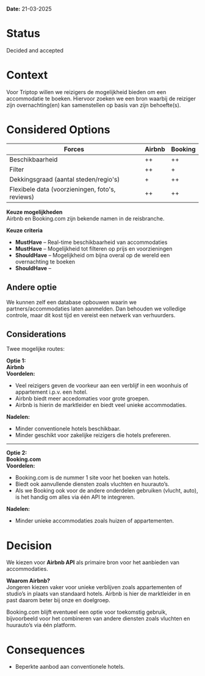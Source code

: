 **Date:** 21-03-2025

# Status
Decided and accepted
# Context

Voor Triptop willen we reizigers de mogelijkheid bieden om een accommodatie te boeken. Hiervoor zoeken we een bron waarbij de reiziger zijn overnachting(en) kan samenstellen op basis van zijn behoefte(s).

# Considered Options

| Forces                          | Airbnb | Booking          |
|---------------------------------|------------|-----------------------|
| Beschikbaarheid                 | ++         | ++                    |
| Filter                          | ++         | +                     |
Dekkingsgraad (aantal steden/regio's) | +                          | ++  
| Flexibele data (voorzieningen, foto's, reviews) | ++         | ++                     |


**Keuze mogelijkheden**  
Airbnb en Booking.com zijn bekende namen in de reisbranche.

**Keuze criteria**  
- **MustHave** – Real-time beschikbaarheid van accommodaties  
- **MustHave** – Mogelijkheid tot filteren op prijs en voorzieningen  
- **ShouldHave** – Mogelijkheid om bijna overal op de wereld een overnachting te boeken
- **ShouldHave** – 



## Andere optie

We kunnen zelf een database opbouwen waarin we partners/accommodaties laten aanmelden. Dan behouden we volledige controle, maar dit kost tijd en vereist een netwerk van verhuurders.

## Considerations

Twee mogelijke routes:

**Optie 1:**  
**Airbnb**  
**Voordelen:**  
- Veel reizigers geven de voorkeur aan een verblijf in een woonhuis of appartement i.p.v. een hotel.  
- Airbnb biedt meer accedomaties voor grote groepen.
- Airbnb is hierin de marktleider en biedt veel unieke accommodaties.  


**Nadelen:**  
- Minder conventionele hotels beschikbaar.  
- Minder geschikt voor zakelijke reizigers die hotels prefereren.

---

**Optie 2:**  
**Booking.com**  
**Voordelen:**  
- Booking.com is de nummer 1 site voor het boeken van hotels.  
- Biedt ook aanvullende diensten zoals vluchten en huurauto’s.  
- Als we Booking ook voor de andere onderdelen gebruiken (vlucht, auto), is het handig om alles via één API te integreren.  

**Nadelen:**  
- Minder unieke accommodaties zoals huizen of appartementen.  

 # Decision
We kiezen voor **Airbnb API** als primaire bron voor het aanbieden van accommodaties.

**Waarom Airbnb?**  
Jongeren kiezen vaker voor unieke verblijven zoals appartementen of studio’s in plaats van standaard hotels. Airbnb is hier de marktleider in en past daarom beter bij onze en doelgroep.

Booking.com blijft eventueel een optie voor toekomstig gebruik, bijvoorbeeld voor het combineren van andere diensten zoals vluchten en huurauto’s via één platform.

# Consequences

- Beperkte aanbod aan conventionele hotels.





